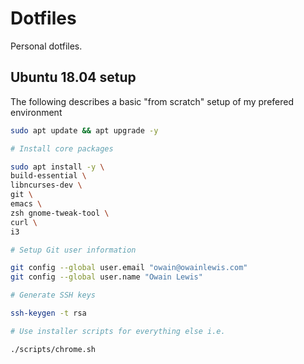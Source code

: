 # Dotfiles

Personal dotfiles.

## Ubuntu 18.04 setup

The following describes a basic "from scratch" setup of my prefered environment

```sh
sudo apt update && apt upgrade -y

# Install core packages

sudo apt install -y \
build-essential \
libncurses-dev \
git \
emacs \
zsh gnome-tweak-tool \
curl \
i3

# Setup Git user information

git config --global user.email "owain@owainlewis.com"
git config --global user.name "Owain Lewis"

# Generate SSH keys

ssh-keygen -t rsa

# Use installer scripts for everything else i.e.

./scripts/chrome.sh
```
